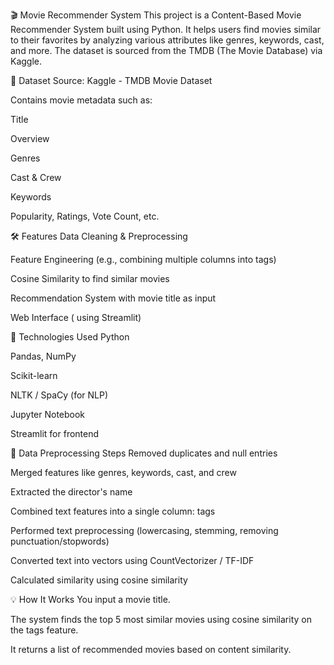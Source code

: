 🎬 Movie Recommender System
This project is a Content-Based Movie Recommender System built using Python. It helps users find movies similar to their favorites by analyzing various attributes like genres, keywords, cast, and more. The dataset is sourced from the TMDB (The Movie Database) via Kaggle.

📂 Dataset
Source: Kaggle - TMDB Movie Dataset

Contains movie metadata such as:

Title

Overview

Genres

Cast & Crew

Keywords

Popularity, Ratings, Vote Count, etc.

🛠 Features
Data Cleaning & Preprocessing

Feature Engineering (e.g., combining multiple columns into tags)

Cosine Similarity to find similar movies

Recommendation System with movie title as input

Web Interface ( using Streamlit)

📌 Technologies Used
Python

Pandas, NumPy

Scikit-learn

NLTK / SpaCy (for NLP)

Jupyter Notebook

 Streamlit for frontend

🧹 Data Preprocessing Steps
Removed duplicates and null entries

Merged features like genres, keywords, cast, and crew

Extracted the director's name

Combined text features into a single column: tags

Performed text preprocessing (lowercasing, stemming, removing punctuation/stopwords)

Converted text into vectors using CountVectorizer / TF-IDF

Calculated similarity using cosine similarity

💡 How It Works
You input a movie title.

The system finds the top 5 most similar movies using cosine similarity on the tags feature.

It returns a list of recommended movies based on content similarity.

